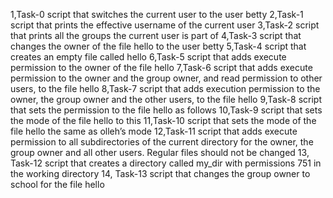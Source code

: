 1,Task-0 script that switches the current user to the user betty
2,Task-1 script that prints the effective username of the current user
3,Task-2 script that prints all the groups the current user is part of
4,Task-3 script that changes the owner of the file hello to the user betty
5,Task-4 script that creates an empty file called hello
6,Task-5 script that adds execute permission to the owner of the file hello
7,Task-6 script that adds execute permission to the owner and the group owner, and read permission to other users, to the file hello
8,Task-7 script that adds execution permission to the owner, the group owner and the other users, to the file hello
9,Task-8 script that sets the permission to the file hello as follows
10,Task-9 script that sets the mode of the file hello to this
11,Task-10 script that sets the mode of the file hello the same as olleh’s mode
12,Task-11 script that adds execute permission to all subdirectories of the current directory for the owner, the group owner and all other users. Regular files should not be changed
13, Task-12 script that creates a directory called my_dir with permissions 751 in the working directory
14, Task-13 script that changes the group owner to school for the file hello 
